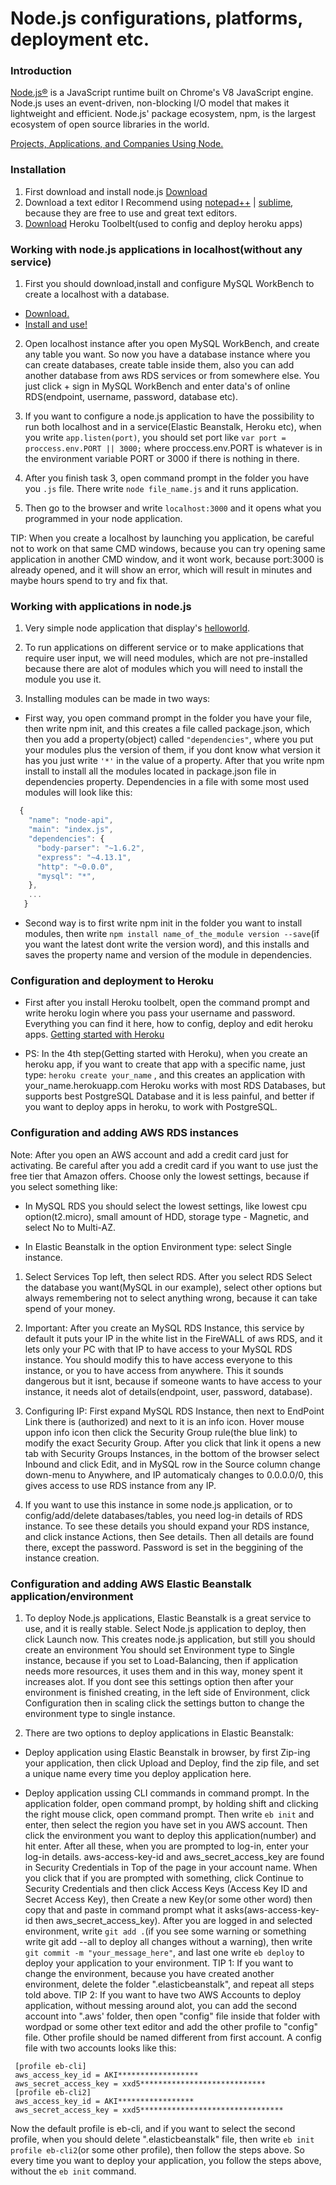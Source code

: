 Node.js configurations, platforms, deployment etc.
========

### Introduction

[Node.js®](https://nodejs.org/en/) is a JavaScript runtime built on Chrome's V8 JavaScript engine. Node.js uses an event-driven, non-blocking I/O model that makes it lightweight and efficient. Node.js' package ecosystem, npm, is the largest ecosystem of open source libraries in the world.

[Projects, Applications, and Companies Using Node.](https://github.com/nodejs/node-v0.x-archive/wiki/Projects,-Applications,-and-Companies-Using-Node)


### Installation

 1. First download and install node.js
[Download](https://nodejs.org/)
 2. Download a text editor
 I Recommend using [notepad++](https://notepad-plus-plus.org/) | [sublime](http://www.sublimetext.com/), because they are free to use and great text editors.
 3. [Download](https://toolbelt.heroku.com/) Heroku Toolbelt(used to config and deploy heroku apps)


### Working with node.js applications in localhost(without any service)

 1. First you should download,install and configure MySQL WorkBench to create a localhost with a database.
* [Download.](http://dev.mysql.com/downloads/windows/installer/)
* [Install and use!](https://www.youtube.com/watch?v=N039SxEpvW0)

 2. Open localhost instance after you open MySQL WorkBench, and create any table you want. 
 So now you have a database instance where you can create databases, create table inside them, also you can add another database from aws RDS services or from somewhere else. You just click + sign in MySQL WorkBench and enter data's of online RDS(endpoint, username, password, database etc).
 
 3. If you want to configure a node.js application to have the possibility to run both localhost and in a service(Elastic Beanstalk, Heroku etc), when you write `app.listen(port)`, you should set port like `var port = proccess.env.PORT || 3000;` where proccess.env.PORT is whatever is in the environment variable PORT or 3000 if there is nothing in there.
 
 4. After you finish task 3, open command prompt in the folder you have you `.js` file. There write `node file_name.js` and it runs application.
 
 5. Then go to the browser and write `localhost:3000` and it opens what you programmed in your node application.
 
 TIP: When you create a localhost by launching you application, be careful not to work on that same CMD windows, because you can try opening same application in another CMD window, and it wont work, because port:3000 is already opened, and it will show an error, which will result in minutes and maybe hours spend to try and fix that.

### Working with applications in node.js

 1. Very simple node application that display's [helloworld](http://expressjs.com/starter/hello-world.html).
 
 2. To run applications on different service or to make applications that require user input, we will need modules, which are not pre-installed because there are alot of modules which you will need to install the module you use it.
 
 3. Installing modules can be made in two ways:
 
 * First way, you open command prompt in the folder you have your file, then write npm init, and this creates a file called package.json, which then you add a property(object) called `"dependencies"`, where you put your modules plus the version of them, if you dont know what version it has you just write `'*'` in the value of a property.
 After that you write npm install to install all the modules located in package.json file in dependencies property.
 Dependencies in a file with some most used modules will look like this:
```javascript
  {
    "name": "node-api",
    "main": "index.js",
    "dependencies": {
      "body-parser": "~1.6.2",
      "express": "~4.13.1",
      "http": "~0.0.0",
      "mysql": "*",
    },
    ...
   }
```
 * Second way is to first write npm init in the folder you want to install modules, then write `npm install name_of_the_module version --save`(if you want the latest dont write the version word), and this installs and saves the property name and version of the module in dependencies.


### Configuration and deployment to Heroku

* First after you install Heroku toolbelt, open the command prompt and write heroku login where you pass your username and password.
Everything you can find it here, how to config, deploy and edit heroku apps. 
[Getting started with Heroku](https://devcenter.heroku.com/articles/getting-started-with-nodejs#deploy-the-app)

* PS: In the 4th step(Getting started with Heroku), when you create an heroku app, if you want to create that app with a specific name, just type:
`heroku create your_name` , and this creates an application with your_name.herokuapp.com
Heroku works with most RDS Databases, but supports best PostgreSQL Database and it is less painful, and better if you want to deploy apps in heroku, to work with PostgreSQL.

### Configuration and adding AWS RDS instances


 Note: After you open an AWS account and add a credit card just for activating. 
 Be careful after you add a credit card if you want to use just the free tier that Amazon offers. Choose only the lowest settings, because if you select something like:
 
* In MySQL RDS you should select the lowest settings, like lowest cpu option(t2.micro), small amount of HDD, storage type - Magnetic, and select No to Multi-AZ.

* In Elastic Beanstalk in the option Environment type: select Single instance.

 1. Select Services Top left, then select RDS. After you select RDS Select the database you want(MySQL in our example), select other options but always remembering not to select anything wrong, because it can take spend of your money.
 
 2. Important: After you create an MySQL RDS Instance, this service by default it puts your IP in the white list in the FireWALL of aws RDS, and it lets only your PC with that IP to have access to your MySQL RDS instance. You should modify this to have access everyone to this instance, or you to have access from anywhere. This it sounds dangerous but it isnt, because if someone wants to have access to your instance, it needs alot of details(endpoint, user, password, database).
 
 3. Configuring IP: 
 First expand MySQL RDS Instance, then next to EndPoint Link there is (authorized) and next to it is an info icon. Hover mouse uppon info   icon then click the Security Group rule(the blue link) to modify the exact Security Group.
 After you click that link it opens a new tab with Security Groups Instances, in the bottom of the browser select Inbound and click Edit, and in MySQL row in the Source column change down-menu to Anywhere, and IP automaticaly changes to 0.0.0.0/0, this gives access to use RDS instance from any IP.
 
 4. If you want to use this instance in some node.js application, or to config/add/delete databases/tables, you need log-in details of RDS instance. To see these details you should expand your RDS instance, and click instance Actions, then See details. Then all details are found there, except the password. Password is set in the beggining of the instance creation.


### Configuration and adding AWS Elastic Beanstalk application/environment

 1. To deploy Node.js applications, Elastic Beanstalk is a great service to use, and it is really stable. 
 Select Node.js application to deploy, then click Launch now. This creates node.js application, but still you should create an environment
 You should set Environment type to Single instance, because if you set to Load-Balancing, then if application needs more resources, it uses them and in this way, money spent it increases alot. If you dont see this settings option then after your environment is finished creating, in the left side of Environment, click Configuration then in scaling click the settings button to change the environment type to single instance.
 
 2. There are two options to deploy applications in Elastic Beanstalk:
 
 * Deploy application using Elastic Beanstalk in browser, by first Zip-ing your application, then click Upload and Deploy, find the zip file, and set a unique name every time you deploy application here. 
 
 * Deploy application ussing CLI commands in command prompt. In the application folder, open command prompt, by holding shift and clicking the right mouse click, open command prompt. Then write `eb init` and enter, then select the region you have set in you AWS account. Then click the environment you want to deploy this application(number) and hit enter. After all these, when you are prompted to log-in, enter your log-in details. aws-access-key-id and aws_secret_access_key are found in Security Credentials in Top of the page in your account name.
 When you click that if you are prompted with something, click Continue to Security Credentials and then click Access Keys (Access Key ID and Secret Access Key), then Create a new Key(or some other word) then copy that and paste in command prompt what it asks(aws-access-key-id then aws_secret_access_key).
 After you are logged in and selected environment, write `git add .`(if you see some warning or something write git add --all to deploy all changes without a warning), then write `git commit -m "your_message_here"`, and last one write `eb deploy` to deploy your application to your environment.
 TIP 1: If you want to change the environment, because you have created another environment, delete the folder ".elasticbeanstalk", and repeat all steps told above. 
 TIP 2: If you want to have two AWS Accounts to deploy application, without messing around alot, you can add the second account into ".aws' folder, then open "config" file inside that folder with wordpad or some other text editor and add the other profile to "config" file.
 Other profile should be named different from first account. A config file with two accounts looks like this:
```shell
 [profile eb-cli]
 aws_access_key_id = AKI******************
 aws_secret_access_key = xxd5****************************
 [profile eb-cli2]
 aws_access_key_id = AKI*****************
 aws_secret_access_key = xxd5********************************
```
 Now the default profile is eb-cli, and if you want to select the second profile, when you should delete ".elasticbeanstalk" file, then write `eb init profile eb-cli2`(or some other profile), then follow the steps above.
 So every time you want to deploy your application, you follow the steps above, without the `eb init` command. 
 